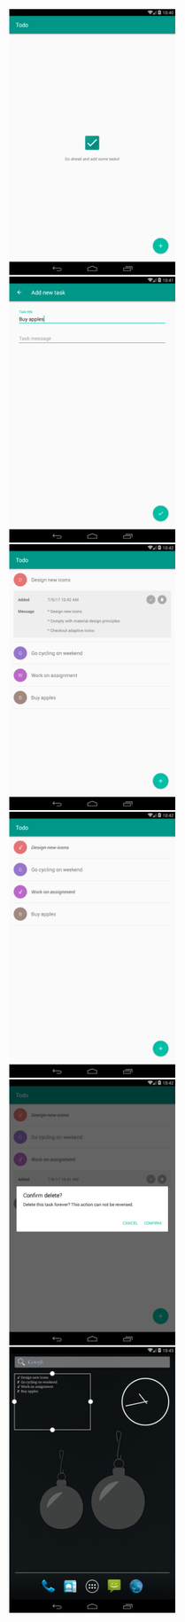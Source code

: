 <img src="device-2017-07-09-201057.png" width="300" height="480" /> 

<img src="device-2017-07-09-201114.png" width="300" height="480" /> 

<img src="device-2017-07-09-201235.png" width="300" height="480" /> 

<img src="device-2017-07-09-201248.png" width="300" height="480" /> 

<img src="device-2017-07-09-201301.png" width="300" height="480" /> 

<img src="device-2017-07-09-201328.png" width="300" height="480" /> 